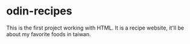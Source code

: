# odin-recipes

This is the first project working with HTML. It is a recipe website, it'll be about my favorite foods in taiwan.